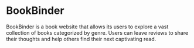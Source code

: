 # BookBinder

BookBinder is a book website that allows its users to explore a vast collection of books categorized by genre. Users can leave reviews to share their thoughts and help others find their next captivating read. 
